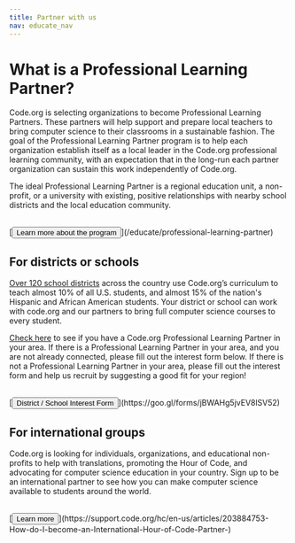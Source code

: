 ```yaml
---
title: Partner with us
nav: educate_nav
---
```

# What is a Professional Learning Partner?
Code.org is selecting organizations to become Professional Learning Partners.  These partners will help support and prepare local teachers to bring computer science to their classrooms in a sustainable fashion. The goal of the Professional Learning Partner program is to help each organization establish itself as a local leader in the Code.org professional learning community, with an expectation that in the long-run each partner organization can sustain this work independently of Code.org.

The ideal Professional Learning Partner is a regional education unit, a non-profit, or a university with existing, positive relationships with nearby school districts and the local education community.

<br>
[<button>Learn more about the program</button>](/educate/professional-learning-partner)

## For districts or schools
[Over 120 school districts](/educate/district/partners) across the country use Code.org’s curriculum to teach almost 10% of all U.S. students, and almost 15% of the nation's Hispanic and African American students. Your district or school can work with code.org and our partners to bring full computer science courses to every student.

[Check here](/educate/professional-learning-partner#partners) to see if you have a Code.org Professional Learning Partner in your area.  If there is a Professional Learning Partner in your area, and you are not already connected, please fill out the interest form below.  If there is not a Professional Learning Partner in your area, please fill out the interest form and help us recruit by suggesting a good fit for your region!

<br>
[<button>District / School Interest Form</button>](https://goo.gl/forms/jBWAHg5jvEV8lSV52)

## For international groups
Code.org is looking for individuals, organizations, and educational non-profits to help with translations, promoting the Hour of Code, and advocating for computer science education in your country. Sign up to be an international partner to see how you can make computer science available to students around the world.

<br>
[<button>Learn more</button>](https://support.code.org/hc/en-us/articles/203884753-How-do-I-become-an-International-Hour-of-Code-Partner-)

